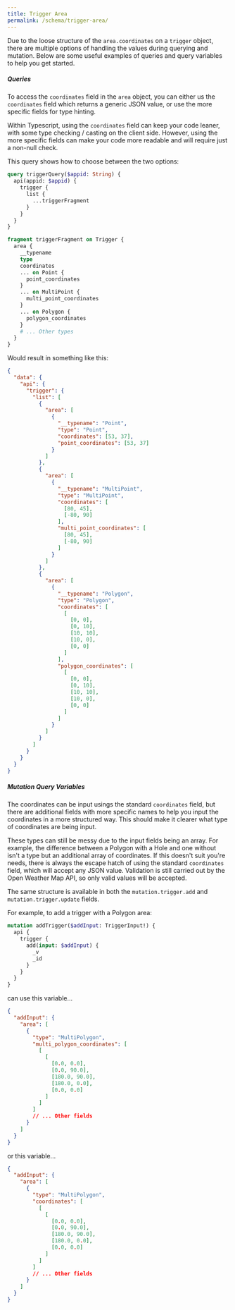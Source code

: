 ```yaml
---
title: Trigger Area
permalink: /schema/trigger-area/
---
```


Due to the loose structure of the `area.coordinates` on a `trigger` object, there are multiple options of handling the values during querying and mutation. Below are some useful examples of queries and query variables to help you get started.

##### Queries

To access the `coordinates` field in the `area` object, you can either us the `coordinates` field which returns a generic JSON value, or use the more specific fields for type hinting.

Within Typescript, using the `coordinates` field can keep your code leaner, with some type checking / casting on the client side. However, using the more specific fields can make your code more readable and will require just a non-null check.

This query shows how to choose between the two options:

```graphql
query triggerQuery($appid: String) {
  api(appid: $appid) {
    trigger {
      list {
        ...triggerFragment
      }
    }
  }
}

fragment triggerFragment on Trigger {
  area {
    __typename
    type
    coordinates
    ... on Point {
      point_coordinates
    }
    ... on MultiPoint {
      multi_point_coordinates
    }
    ... on Polygon {
      polygon_coordinates
    }
    # ... Other types
  }
}
```

Would result in something like this:

```json
{
  "data": {
    "api": {
      "trigger": {
        "list": [
          {
            "area": [
              {
                "__typename": "Point",
                "type": "Point",
                "coordinates": [53, 37],
                "point_coordinates": [53, 37]
              }
            ]
          },
          {
            "area": [
              {
                "__typename": "MultiPoint",
                "type": "MultiPoint",
                "coordinates": [
                  [80, 45],
                  [-80, 90]
                ],
                "multi_point_coordinates": [
                  [80, 45],
                  [-80, 90]
                ]
              }
            ]
          },
          {
            "area": [
              {
                "__typename": "Polygon",
                "type": "Polygon",
                "coordinates": [
                  [
                    [0, 0],
                    [0, 10],
                    [10, 10],
                    [10, 0],
                    [0, 0]
                  ]
                ],
                "polygon_coordinates": [
                  [
                    [0, 0],
                    [0, 10],
                    [10, 10],
                    [10, 0],
                    [0, 0]
                  ]
                ]
              }
            ]
          }
        ]
      }
    }
  }
}
```

##### Mutation Query Variables

The coordinates can be input usings the standard `coordinates` field, but there are additional fields with more specific names to help you input the coordinates in a more structured way. This should make it clearer what type of coordinates are being input.

These types can still be messy due to the input fields being an array. For example, the difference between a Polygon with a Hole and one without isn't a type but an additional array of coordinates. If this doesn't suit you're needs, there is always the escape hatch of using the standard `coordinates` field, which will accept any JSON value. Validation is still carried out by the Open Weather Map API, so only valid values will be accepted.

The same structure is available in both the `mutation.trigger.add` and `mutation.trigger.update` fields.

For example, to add a trigger with a Polygon area:

```graphql
mutation addTrigger($addInput: TriggerInput!) {
  api {
    trigger {
      add(input: $addInput) {
        _v
        _id
      }
    }
  }
}
```

can use this variable...

```json
{
  "addInput": {
    "area": [
      {
        "type": "MultiPolygon",
        "multi_polygon_coordinates": [
          [
            [
              [0.0, 0.0],
              [0.0, 90.0],
              [180.0, 90.0],
              [180.0, 0.0],
              [0.0, 0.0]
            ]
          ]
        ]
        // ... Other fields
      }
    ]
  }
}
```

or this variable...

```json
{
  "addInput": {
    "area": [
      {
        "type": "MultiPolygon",
        "coordinates": [
          [
            [
              [0.0, 0.0],
              [0.0, 90.0],
              [180.0, 90.0],
              [180.0, 0.0],
              [0.0, 0.0]
            ]
          ]
        ]
        // ... Other fields
      }
    ]
  }
}
```
